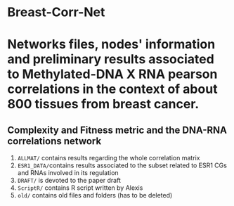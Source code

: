 # Breast-Corr-Net

# Networks files, nodes' information and preliminary results associated to Methylated-DNA X RNA pearson correlations in the context of about 800 tissues from breast cancer.

## Complexity and Fitness metric and the DNA-RNA correlations network

1. `ALLMAT/` contains results regarding the whole correlation matrix
2. `ESR1_DATA/`contains results associated to the subset related to ESR1 CGs and RNAs involved in its regulation
3. `DRAFT/` is devoted to the paper draft
4. `ScriptR/` contains R script written by Alexis
5. `old/` contains old files and folders (has to be deleted)
